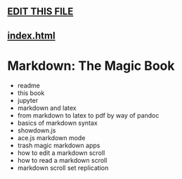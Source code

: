 ## [EDIT THIS FILE](edit-markdown-file.php?filename=markdown.md)

## [index.html](index.html)

# Markdown: The Magic Book

 - readme
 - this book
 - jupyter
 - markdown and latex
 - from markdown to latex to pdf by way of pandoc
 - basics of markdown syntax
 - showdown.js
 - ace.js markdown mode
 - trash magic markdown apps
 - how to edit a markdown scroll
 - how to read a markdown scroll
 - markdown scroll set replication